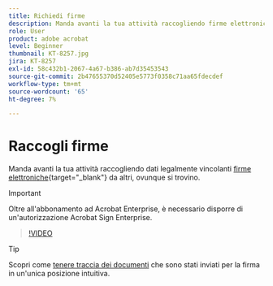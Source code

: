 ```yaml
---
title: Richiedi firme
description: Manda avanti la tua attività raccogliendo firme elettroniche legalmente vincolanti da altri utenti, ovunque si trovino
role: User
product: adobe acrobat
level: Beginner
thumbnail: KT-8257.jpg
jira: KT-8257
exl-id: 58c432b1-2067-4a67-b386-ab7d35453543
source-git-commit: 2b47655370d52405e5773f0358c71aa65fdecdef
workflow-type: tm+mt
source-wordcount: '65'
ht-degree: 7%

---
```


# Raccogli firme

Manda avanti la tua attività raccogliendo dati legalmente vincolanti [firme elettroniche](https://www.adobe.com/it/acrobat/online/request-signature.html){target="_blank"} da altri, ovunque si trovino.

>[!IMPORTANT]
>
>Oltre all&#39;abbonamento ad Acrobat Enterprise, è necessario disporre di un&#39;autorizzazione Acrobat Sign Enterprise.

>[!VIDEO](https://video.tv.adobe.com/v/338359?quality=12&learn=on&hidetitle=true)

>[!TIP]
>
>Scopri come [tenere traccia dei documenti](track.md) che sono stati inviati per la firma in un&#39;unica posizione intuitiva.
